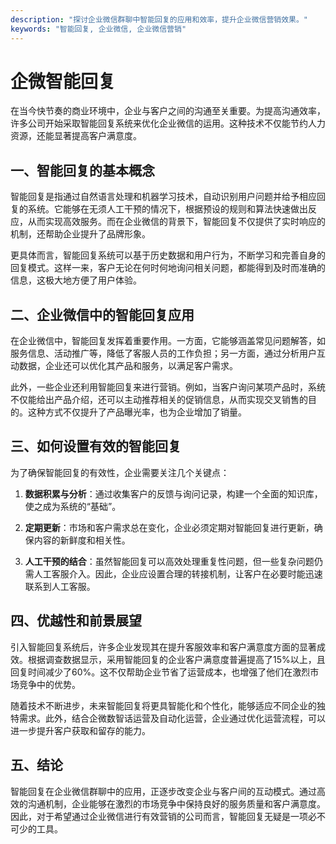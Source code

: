 ```yaml
---
description: "探讨企业微信群聊中智能回复的应用和效率，提升企业微信营销效果。"
keywords: "智能回复, 企业微信, 企业微信营销"
---
```

# 企微智能回复

在当今快节奏的商业环境中，企业与客户之间的沟通至关重要。为提高沟通效率，许多公司开始采取智能回复系统来优化企业微信的运用。这种技术不仅能节约人力资源，还能显著提高客户满意度。

## 一、智能回复的基本概念

智能回复是指通过自然语言处理和机器学习技术，自动识别用户问题并给予相应回复的系统。它能够在无须人工干预的情况下，根据预设的规则和算法快速做出反应，从而实现高效服务。而在企业微信的背景下，智能回复不仅提供了实时响应的机制，还帮助企业提升了品牌形象。

更具体而言，智能回复系统可以基于历史数据和用户行为，不断学习和完善自身的回复模式。这样一来，客户无论在何时何地询问相关问题，都能得到及时而准确的信息，这极大地方便了用户体验。

## 二、企业微信中的智能回复应用

在企业微信中，智能回复发挥着重要作用。一方面，它能够涵盖常见问题解答，如服务信息、活动推广等，降低了客服人员的工作负担；另一方面，通过分析用户互动数据，企业还可以优化其产品和服务，以满足客户需求。

此外，一些企业还利用智能回复来进行营销。例如，当客户询问某项产品时，系统不仅能给出产品介绍，还可以主动推荐相关的促销信息，从而实现交叉销售的目的。这种方式不仅提升了产品曝光率，也为企业增加了销量。

## 三、如何设置有效的智能回复

为了确保智能回复的有效性，企业需要关注几个关键点：

1. **数据积累与分析**：通过收集客户的反馈与询问记录，构建一个全面的知识库，使之成为系统的“基础”。

2. **定期更新**：市场和客户需求总在变化，企业必须定期对智能回复进行更新，确保内容的新鲜度和相关性。

3. **人工干预的结合**：虽然智能回复可以高效处理重复性问题，但一些复杂问题仍需人工客服介入。因此，企业应设置合理的转接机制，让客户在必要时能迅速联系到人工客服。

## 四、优越性和前景展望

引入智能回复系统后，许多企业发现其在提升客服效率和客户满意度方面的显著成效。根据调查数据显示，采用智能回复的企业客户满意度普遍提高了15%以上，且回复时间减少了60%。这不仅帮助企业节省了运营成本，也增强了他们在激烈市场竞争中的优势。

随着技术不断进步，未来智能回复将更具智能化和个性化，能够适应不同企业的独特需求。此外，结合企微数智话运营及自动化运营，企业通过优化运营流程，可以进一步提升客户获取和留存的能力。

## 五、结论

智能回复在企业微信群聊中的应用，正逐步改变企业与客户间的互动模式。通过高效的沟通机制，企业能够在激烈的市场竞争中保持良好的服务质量和客户满意度。因此，对于希望通过企业微信进行有效营销的公司而言，智能回复无疑是一项必不可少的工具。
